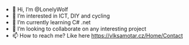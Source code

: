 - 👋 Hi, I’m @LonelyWolf
- 👀 I’m interested in ICT, DIY and cycling
- 🌱 I’m currently learning C# .net
- 💞️ I’m looking to collaborate on any interesting project
- 📫 How to reach me? Like here https://vlksamotar.cz/Home/Contact

<!---
lonelyWolf-developer/lonelyWolf-developer is a ✨ special ✨ repository because its `README.md` (this file) appears on your GitHub profile.
You can click the Preview link to take a look at your changes.
--->
